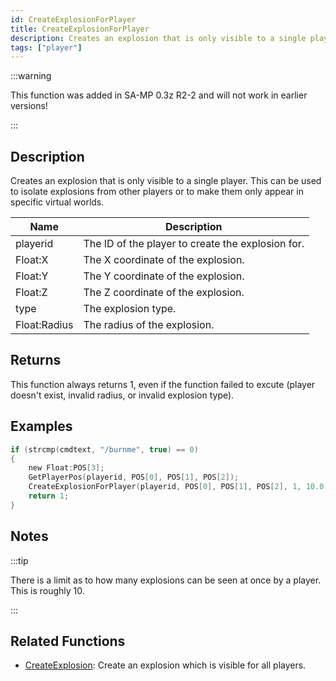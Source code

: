 ```yaml
---
id: CreateExplosionForPlayer
title: CreateExplosionForPlayer
description: Creates an explosion that is only visible to a single player.
tags: ["player"]
---
```


:::warning

This function was added in SA-MP 0.3z R2-2 and will not work in earlier versions!

:::

## Description

Creates an explosion that is only visible to a single player. This can be used to isolate explosions from other players or to make them only appear in specific virtual worlds.

| Name         | Description                                       |
| ------------ | ------------------------------------------------- |
| playerid     | The ID of the player to create the explosion for. |
| Float:X      | The X coordinate of the explosion.                |
| Float:Y      | The Y coordinate of the explosion.                |
| Float:Z      | The Z coordinate of the explosion.                |
| type         | The explosion type.                               |
| Float:Radius | The radius of the explosion.                      |

## Returns

This function always returns 1, even if the function failed to excute (player doesn't exist, invalid radius, or invalid explosion type).

## Examples

```c
if (strcmp(cmdtext, "/burnme", true) == 0)
{
    new Float:POS[3];
    GetPlayerPos(playerid, POS[0], POS[1], POS[2]);
    CreateExplosionForPlayer(playerid, POS[0], POS[1], POS[2], 1, 10.0);
    return 1;
}
```

## Notes

:::tip

There is a limit as to how many explosions can be seen at once by a player. This is roughly 10.

:::

## Related Functions

- [CreateExplosion](CreateExplosion.md): Create an explosion which is visible for all players.
